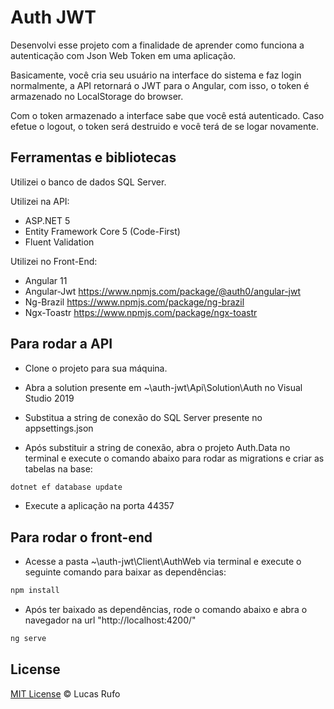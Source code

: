 # Auth JWT

Desenvolvi esse projeto com a finalidade de aprender como funciona a autenticação com Json Web Token em uma aplicação. 

Basicamente, você cria seu usuário na interface do sistema e faz login normalmente, a API retornará o JWT para o Angular, com isso, o token é armazenado no LocalStorage do browser. 

Com o token armazenado a interface sabe que você está autenticado. Caso efetue o logout, o token será destruido e você terá de se logar novamente.

## Ferramentas e bibliotecas

Utilizei o banco de dados SQL Server.

Utilizei na API: 

- ASP.NET 5
- Entity Framework Core 5 (Code-First)
- Fluent Validation

Utilizei no Front-End:

- Angular 11
- Angular-Jwt https://www.npmjs.com/package/@auth0/angular-jwt
- Ng-Brazil https://www.npmjs.com/package/ng-brazil
- Ngx-Toastr https://www.npmjs.com/package/ngx-toastr

## Para rodar a API

- Clone o projeto para sua máquina.

- Abra a solution presente em ~\auth-jwt\Api\Solution\Auth no Visual Studio 2019

- Substitua a string de conexão do SQL Server presente no appsettings.json

- Após substituir a string de conexão, abra o projeto Auth.Data no terminal e execute o comando abaixo para rodar as migrations e criar as tabelas na base:

```bash
dotnet ef database update
```

- Execute a aplicação na porta 44357

## Para rodar o front-end

- Acesse a pasta ~\auth-jwt\Client\AuthWeb via terminal e execute o seguinte comando para baixar as dependências:

```bash
npm install
```

- Após ter baixado as dependências, rode o comando abaixo e abra o navegador na url "http://localhost:4200/"

```bash
ng serve
```

## License

[MIT License](https://lucasrufo.mit-license.org/) © Lucas Rufo
